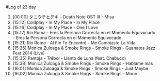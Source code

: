 #Log of 23 day

1. [00:00] タニウチヒデキ - Death Note OST III - Misa
1. [15:12] Coldplay - In My Place - In My Place
1. [15:16] Coldplay - In My Place - One I Love
1. [15:17] Río Roma - Eres la Persona Correcta en el Momento Equivocado - Eres la Persona Correcta en el Momento Equivocado
1. [15:21] Río Roma - Al Fin Te Encontré - Me Cambiaste La Vida
1. [15:25] Monica Zuloaga & Smoke Rings - Smoke Rings - Guanatos Jazz Fest 2014 (Live)
1. [15:35] Pantoja - Trébol - Llanto de Luna (feat. Chabuco)
1. [15:38] Monica Zuloaga & Smoke Rings - Smoke Rings - Hablame mas
1. [16:01] Monica Zuloaga & Smoke Rings - Smoke Rings - Just Maybe
1. [16:02] Monica Zuloaga & Smoke Rings - Smoke Rings - Moon
